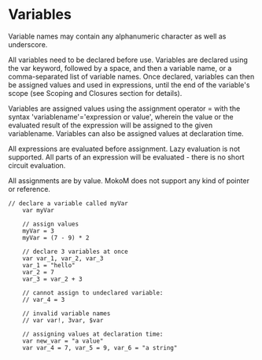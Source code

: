 # Variables

Variable names may contain any alphanumeric character as well as underscore.

All variables need to be declared before use. Variables are declared using the var keyword, followed by a space, and then a variable name, or a comma-separated list of variable names. Once declared, variables can then be assigned values and used in expressions, until the end of the variable's scope (see Scoping and Closures section for details).

Variables are assigned values using the assignment operator = with the syntax 'variablename'='expression or value', wherein the value or the evaluated result of the expression will be assigned to the given variablename. Variables can also be assigned values at declaration time.

All expressions are evaluated before assignment. Lazy evaluation is not supported. All parts of an expression will be evaluated - there is no short circuit evaluation.

All assignments are by value. MokoM does not support any kind of pointer or reference.

```
// declare a variable called myVar
	var myVar

	// assign values
	myVar = 3
	myVar = (7 - 9) * 2

	// declare 3 variables at once
	var var_1, var_2, var_3
	var_1 = "hello"
	var_2 = 7
	var_3 = var_2 + 3

	// cannot assign to undeclared variable:
	// var_4 = 3

	// invalid variable names
	// var var!, 3var, $var

	// assigning values at declaration time:
	var new_var = "a value"
	var var_4 = 7, var_5 = 9, var_6 = "a string"
  ```
